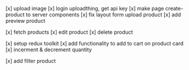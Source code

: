 [x] upload image
[x] login uploadthing, get api key
[x] make page create-product to server components
[x] fix layout form upload product
[x] add preview product

[x] fetch products
[x] edit product
[x] delete product

[x] setup redux toolkit
[x] add functionality to add to cart on product card
[x] incerment & decrement quantity

[x] add filter product
